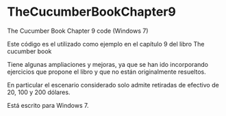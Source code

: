 TheCucumberBookChapter9
=======================

The Cucumber Book Chapter 9 code (Windows 7)

Este código es el utilizado como ejemplo en el capítulo 9 del libro The cucumber book

Tiene algunas ampliaciones y mejoras, ya que se han ido incorporando ejercicios que propone el libro y que no están originalmente resueltos.

En particular el escenario considerado solo admite retiradas de efectivo de 20, 100 y 200 dólares.

Está escrito para Windows 7.

